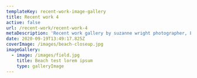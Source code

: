```yaml
---
templateKey: recent-work-image-gallery
title: Recent work 4
active: false
url: /recent-work/recent-work-4
metaDescription: 'Recent work gallery by suzanne wright photographer, Leeds photographer'
date: 2020-09-19T13:49:17.825Z
coverImage: /images/beach-closeup.jpg
imageGallery:
  - image: /images/field.jpg
    title: Beach test lorem ipsum
    type: galleryImage
---
```


